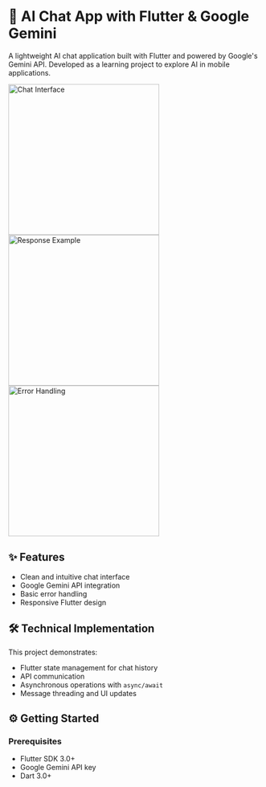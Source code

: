 # 💬 AI Chat App with Flutter & Google Gemini

A lightweight AI chat application built with Flutter and powered by Google's Gemini API. Developed as a learning project to explore AI in mobile applications.

<img src="https://github.com/user-attachments/assets/42eb69b8-2e9c-41f4-ac9a-e69875c5ce07" alt="Chat Interface" width="300" />
<img src="https://github.com/user-attachments/assets/650efe0e-04a6-4afb-bbfb-c25b6bb8c123" alt="Response Example" width="300" />
<img src="https://github.com/user-attachments/assets/bb753e42-5834-45db-8f8b-9329de735ba9" alt="Error Handling" width="300" />

## ✨ Features

- Clean and intuitive chat interface
- Google Gemini API integration
- Basic error handling
- Responsive Flutter design

## 🛠️ Technical Implementation

This project demonstrates:
- Flutter state management for chat history
- API communication
- Asynchronous operations with `async/await`
- Message threading and UI updates

## ⚙️ Getting Started

### Prerequisites
- Flutter SDK 3.0+
- Google Gemini API key
- Dart 3.0+
